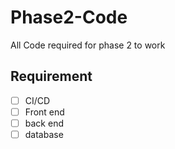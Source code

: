 # Phase2-Code
All Code required for phase 2 to work


## Requirement
- [ ] CI/CD
- [ ] Front end
- [ ] back end
- [ ] database
